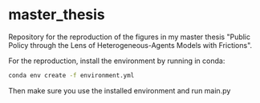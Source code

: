 # master_thesis
Repository for the reproduction of the figures in my master thesis "Public Policy through the Lens of Heterogeneous-Agents Models with Frictions".

For the reproduction, install the environment by running in conda:

```bash
conda env create -f environment.yml
```

Then make sure you use the installed environment and run main.py
